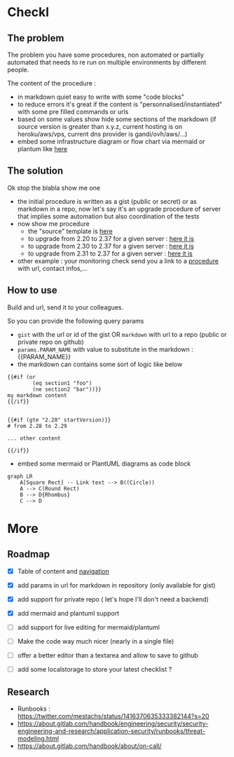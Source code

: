 
# Checkl

## The problem 

The problem you have some procedures, non automated or partially automated that needs to re run on multiple environments by different people.

The content of the procedure : 

 - in markdown quiet easy to write with some "code blocks" 
 - to reduce errors it's great if the content is "personnalised/instantiated" with some pre filled commands or urls
 - based on some values show hide some sections of the markdown (if source version is greater than x.y.z, current hosting is on heroku/aws/vps, current dns provider is gandi/ovh/aws/...)
 - embed some infrastructure diagram or flow chart via mermaid or plantum like [here](https://mestachs.github.io/checkl/?gist=https://gist.github.com/mestachs/068e3fd98e205db9e78ef3b1c63f4adc)

## The solution

Ok stop the blabla show me one

- the initial procedure is written as a gist (public or secret) or as markdown in a repo, now let's say it's an upgrade procedure of server that implies some automation but also coordination of the tests
- now show me procedure 
   - the "source" template is [here](https://gist.github.com/mestachs/351a326b75d04d23ad05c0a23909ccf6)
   - to upgrade from 2.20 to 2.37 for a given server : [here it is](https://mestachs.github.io/checkl/?gist=351a326b75d04d23ad05c0a23909ccf6&params.sourceDhis2Url=https://dhis2.play.org&params.startVersion=2.20&params.endVersion=2.37&params.hide=false&mode=r)
   - to upgrade from 2.30 to 2.37 for a given server : [here it is](https://mestachs.github.io/checkl/?gist=351a326b75d04d23ad05c0a23909ccf6&params.sourceDhis2Url=https://dhis2.play.org&params.startVersion=2.30&params.endVersion=2.37&params.hide=false&mode=r)
   - to upgrade from 2.31 to 2.37 for a given server : [here it is](https://mestachs.github.io/checkl/?gist=351a326b75d04d23ad05c0a23909ccf6&params.sourceDhis2Url=https://dhis2.play.org&params.startVersion=2.31&params.endVersion=2.37&params.hide=false&mode=r)
- other example : your monitoring check send you a link to a [procedure](https://mestachs.github.io/checkl/?gist=ae9a59f811db50062ac62a36a7a37d93&params.slackChannel=ops-client1&params.emailClient=badnews@forClient.com&params.server=server-dhis2-ops.com&mode=r) with url, contact infos,...

## How to use

Build and url, send it to your colleagues.

So you can provide the following query params
 - `gist` with the url or id of the gist OR `markdown` with url to a repo (public or private repo on github)
 - `params.PARAM_NAME` with value to substitute in the markdown : {{PARAM_NAME}}
 - the markdown can contains some sort of logic like below
```
{{#if (or 
        (eq section1 "foo")
        (ne section2 "bar"))}}
my markdown content
{{/if}}


{{#if (gte "2.28" startVersion)}}
# from 2.28 to 2.29

... other content

{{/if}}

```
 - embed some mermaid or PlantUML diagrams as code block
```
graph LR
    A[Square Rect] -- Link text --> B((Circle))
    A --> C(Round Rect)
    B --> D{Rhombus}
    C --> D
```

# More

## Roadmap

  - [x] Table of content and [navigation](https://mestachs.github.io/checkl/?gist=https://gist.github.com/mestachs/6e8ee2bae9e5c8322e0755486128a444&mode=r#test-second-first-first)
  - [x] add params in url for markdown in repository (only available for gist)
  - [x] add support for private repo ( let's hope I'll don't need a backend)
  - [x] add mermaid and plantuml support
  - [ ] add support for live editing for mermaid/plantuml
  - [ ] Make the code way much nicer (nearly in a single file)
  - [ ] offer a better editor than a textarea and allow to save to github
  - [ ] add some localstorage to store your latest checklist ?


## Research
  - Runbooks : https://twitter.com/mestachs/status/1416370635333382144?s=20
  - https://about.gitlab.com/handbook/engineering/security/security-engineering-and-research/application-security/runbooks/threat-modeling.html
  - https://about.gitlab.com/handbook/about/on-call/

